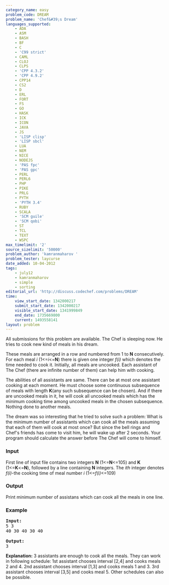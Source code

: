 ```yaml
---
category_name: easy
problem_code: DREAM
problem_name: 'Chef&#39;s Dream'
languages_supported:
    - ADA
    - ASM
    - BASH
    - BF
    - C
    - 'C99 strict'
    - CAML
    - CLOJ
    - CLPS
    - 'CPP 4.3.2'
    - 'CPP 4.9.2'
    - CPP14
    - CS2
    - D
    - ERL
    - FORT
    - FS
    - GO
    - HASK
    - ICK
    - ICON
    - JAVA
    - JS
    - 'LISP clisp'
    - 'LISP sbcl'
    - LUA
    - NEM
    - NICE
    - NODEJS
    - 'PAS fpc'
    - 'PAS gpc'
    - PERL
    - PERL6
    - PHP
    - PIKE
    - PRLG
    - PYTH
    - 'PYTH 3.4'
    - RUBY
    - SCALA
    - 'SCM guile'
    - 'SCM qobi'
    - ST
    - TCL
    - TEXT
    - WSPC
max_timelimit: '2'
source_sizelimit: '50000'
problem_author: 'kamranmaharov '
problem_tester: laycurse
date_added: 10-04-2012
tags:
    - july12
    - kamranmaharov
    - simple
    - sorting
editorial_url: 'http://discuss.codechef.com/problems/DREAM'
time:
    view_start_date: 1342000217
    submit_start_date: 1342000217
    visible_start_date: 1341999849
    end_date: 1735669800
    current: 1493558141
layout: problem
---
```

All submissions for this problem are available. The Chef is sleeping now. He tries to cook new kind of meals in his dream.
 
These meals are arranged in a row and numbered from 1 to **N** consecutively. For each meal *i* (1<=*i*<=**N**) there is given one integer *f(i)* which denotes the time needed to cook it. Initially, all meals are uncooked. Each assistant of The Chef (there are infinite number of them) can help him with cooking.
 
The abilities of all assistants are same. There can be at most one assistant cooking at each moment. He must choose some continuous subsequence of meals with length **K**(any such subsequence can be chosen). And if there are uncooked meals in it, he will cook all uncooked meals which has the minimum cooking time among uncooked meals in the chosen subsequence. Nothing done to another meals. 
 
 The dream was so interesting that he tried to solve such a problem: What is the minimum number of assistants which can cook all the meals assuming that each of them will cook at most once? But since the bell rings and Chef's friends has come to visit him, he will wake up after 2 seconds. Your program should calculate the answer before The Chef will come to himself.

### Input

First line of input file contains two integers **N** (1<=**N**<=105) and **K** (1<=**K**<=**N**), followed by a line containing **N** integers. The *ith* integer denotes *f(i)*-the cooking time of meal number *i* (1<=*f(i)*<=109)

### Output

Print minimum number of assistans which can cook all the meals in one line.

### Example

<pre>
<b>Input:</b>
5 3
40 30 40 30 40

<b>Output:</b>
3
</pre>

**Explanation:**
3 assistants are enough to cook all the meals. They can work in following schedule: 
1st assistant chooses interval \[2,4\] and cooks meals 2 and 4. 
2nd assistant chooses interval \[1,3\] and cooks meals 1 and 3. 
3rd assistant chooses interval \[3,5\] and cooks meal 5. 
Other schedules can also be possible.
